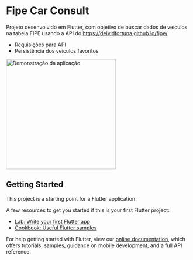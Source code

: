 # Fipe Car Consult

Projeto desenvolvido em Flutter, com objetivo de buscar dados de veículos na tabela FIPE usando a API do https://deividfortuna.github.io/fipe/.

- Requisições para API
- Persistência dos veículos favoritos

<img alt="Demonstração da aplicação" src="https://github.com/jonathastassi/fipe_car_consult/blob/main/screens/fipe_car_consult.gif" width="300">

## Getting Started

This project is a starting point for a Flutter application.

A few resources to get you started if this is your first Flutter project:

- [Lab: Write your first Flutter app](https://flutter.dev/docs/get-started/codelab)
- [Cookbook: Useful Flutter samples](https://flutter.dev/docs/cookbook)

For help getting started with Flutter, view our 
[online documentation](https://flutter.dev/docs), which offers tutorials, 
samples, guidance on mobile development, and a full API reference.
